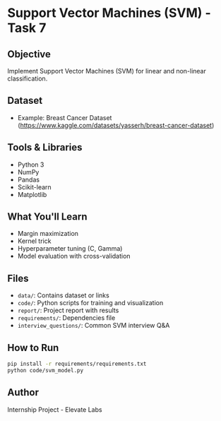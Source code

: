 # Support Vector Machines (SVM) - Task 7

## Objective
Implement Support Vector Machines (SVM) for linear and non-linear classification.

## Dataset
- Example: Breast Cancer Dataset (https://www.kaggle.com/datasets/yasserh/breast-cancer-dataset)

## Tools & Libraries
- Python 3
- NumPy
- Pandas
- Scikit-learn
- Matplotlib

## What You'll Learn
- Margin maximization
- Kernel trick
- Hyperparameter tuning (C, Gamma)
- Model evaluation with cross-validation

## Files
- `data/`: Contains dataset or links
- `code/`: Python scripts for training and visualization
- `report/`: Project report with results
- `requirements/`: Dependencies file
- `interview_questions/`: Common SVM interview Q&A

## How to Run
```bash
pip install -r requirements/requirements.txt
python code/svm_model.py
```

## Author
Internship Project - Elevate Labs
